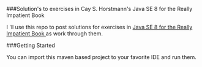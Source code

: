 ###Solution's to exercises in Cay S. Horstmann's Java SE 8 for the Really Impatient Book 

I 'll use this repo to post solutions for exercises in [Java SE 8 for the Really Impatient Book ](http://www.amazon.com/Java-SE-8-Really-Impatient/dp/0321927761) as work through them.

###Getting Started

You can import this maven based project to your favorite IDE and run them.
